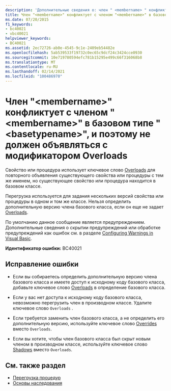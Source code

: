 ```yaml
---
description: 'Дополнительные сведения о: член " <membername> " конфликтует с членом " <membername> " в базовом типе " <basetypename> " и поэтому не должен объявляться с модификатором Overloads'
title: Член "<membername>" конфликтует с членом "<membername>" в базовом типе "<basetypename>", и поэтому не должен объявляться с модификатором Overloads
ms.date: 07/20/2015
f1_keywords:
- bc40021
- vbc40021
helpviewer_keywords:
- BC40021
ms.assetid: 2ec72726-ab0e-4545-9c1e-2409eb54482e
ms.openlocfilehash: 5ab539533f19732c0ec65c9dcf24c3424cce0930
ms.sourcegitcommit: 10e719780594efc781b15295e499c66f316068b8
ms.translationtype: MT
ms.contentlocale: ru-RU
ms.lasthandoff: 02/14/2021
ms.locfileid: "100486970"
---
```

# <a name="member-membername-conflicts-with-member-membername-in-the-base-type-basetypename-and-so-should-not-be-declared-overloads"></a>Член "\<membername>" конфликтует с членом "\<membername>" в базовом типе "\<basetypename>", и поэтому не должен объявляться с модификатором Overloads

Свойство или процедура использует ключевое слово [Overloads](../language-reference/modifiers/overloads.md) для повторного объявления существующего свойства или процедуры с тем же именем, но существующее свойство или процедура находится в базовом классе.  
  
 Перегрузка используется для задания нескольких версий свойства или процедуры в одном и том же классе. Нельзя определить дополнительную версию члена базового класса, если он еще не задает [Overloads](../language-reference/modifiers/overloads.md).  
  
 По умолчанию данное сообщение является предупреждением. Дополнительные сведения о скрытии предупреждений или обработке предупреждений как ошибок см. в разделе [Configuring Warnings in Visual Basic](/visualstudio/ide/configuring-warnings-in-visual-basic).  
  
 **Идентификатор ошибки:** BC40021  
  
## <a name="to-correct-this-error"></a>Исправление ошибки  
  
- Если вы собираетесь определить дополнительную версию члена базового класса и имеете доступ к исходному коду базового класса, добавьте ключевое слово [Overloads](../language-reference/modifiers/overloads.md) в определение базового класса.  
  
- Если у вас нет доступа к исходному коду базового класса, невозможно перегрузить член в производном классе. Удалите ключевое слово `Overloads` .  
  
- Если требуется заменить член базового класса, а не определить его дополнительную версию, используйте ключевое слово [Overrides](../language-reference/modifiers/overrides.md) вместо `Overloads`.  
  
- Если вы хотите, чтобы член базового класса был скрыт новым членом в производном классе, используйте ключевое слово [Shadows](../language-reference/modifiers/shadows.md) вместо `Overloads`.  
  
## <a name="see-also"></a>См. также раздел

- [Перегрузка процедур](../programming-guide/language-features/procedures/procedure-overloading.md)
- [Основы наследования](../programming-guide/language-features/objects-and-classes/inheritance-basics.md)
